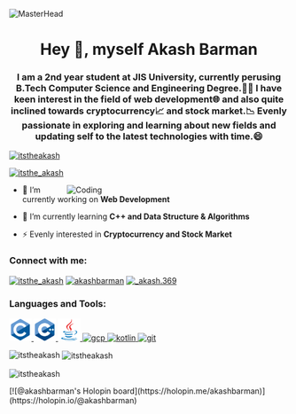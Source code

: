 ![MasterHead](https://camo.githubusercontent.com/48ec00ed4c84e771db4a1db90b56352923a8d644452a32b434d68e97006c9337/68747470733a2f2f63686b736b696c6c732e636f6d2f77702d636f6e74656e742f75706c6f6164732f323032302f30342f504e432d416e696d617465642d42616e6e6572732e676966)
<h1 align="center">Hey 👋, myself Akash Barman</h1>
<h3 align="center">I am a 2nd year student at JIS University, currently perusing B.Tech Computer Science and Engineering Degree.👨‍💻 I have keen interest in the field of web development🌐 and also quite inclined towards cryptocurrency📈 and stock market.📉 Evenly passionate in exploring and learning about new fields and updating self to the latest technologies with time.😄</h3>

<p align="left"> <a href="https://github.com/ryo-ma/github-profile-trophy"><img src="https://github-profile-trophy.vercel.app/?username=itstheakash" alt="itstheakash" /></a> </p>

<p align="left"> <a href="https://twitter.com/itsthe_akash" target="blank"><img src="https://img.shields.io/twitter/follow/itsthe_akash?logo=twitter&style=for-the-badge" alt="itsthe_akash" /></a> </p>

<img align="right" alt="Coding" width="400" src="https://camo.githubusercontent.com/a4c584bce1c41271485d28f92aaf9f581b3c88b68ca723b6edfd58b4ba988c2b/68747470733a2f2f63646e2e6472696262626c652e636f6d2f75736572732f313138373833362f73637265656e73686f74732f363533393432392f70726f6772616d65722e676966">

- 🔭 I’m currently working on **Web Development**

- 🌱 I’m currently learning **C++ and Data Structure & Algorithms**

- ⚡ Evenly interested in **Cryptocurrency and Stock Market**

<h3 align="left">Connect with me:</h3>
<p align="left">
<a href="https://twitter.com/itsthe_akash" target="blank"><img align="center" src="https://raw.githubusercontent.com/rahuldkjain/github-profile-readme-generator/master/src/images/icons/Social/twitter.svg" alt="itsthe_akash" height="30" width="40" /></a>
<a href="https://linkedin.com/in/akashbarman" target="blank"><img align="center" src="https://raw.githubusercontent.com/rahuldkjain/github-profile-readme-generator/master/src/images/icons/Social/linked-in-alt.svg" alt="akashbarman" height="30" width="40" /></a>
<a href="https://www.instagram.com/_akash.barman_" target="blank"><img align="center" src="https://raw.githubusercontent.com/rahuldkjain/github-profile-readme-generator/master/src/images/icons/Social/instagram.svg" alt="_akash.369" height="30" width="40" /></a>
</p>

<h3 align="left">Languages and Tools:</h3>
<p align="left"> <a href="https://www.cprogramming.com/" target="_blank" rel="noreferrer"> <img src="https://raw.githubusercontent.com/devicons/devicon/master/icons/c/c-original.svg" alt="c" width="40" height="40"/> </a> <a href="https://www.w3schools.com/cpp/" target="_blank" rel="noreferrer"> <img src="https://raw.githubusercontent.com/devicons/devicon/master/icons/cplusplus/cplusplus-original.svg" alt="cplusplus" width="40" height="40"/> </a> <a href="https://www.java.com" target="_blank" rel="noreferrer"> <img src="https://raw.githubusercontent.com/devicons/devicon/master/icons/java/java-original.svg" alt="java" width="40" height="40"/> </a> <a href="https://cloud.google.com" target="_blank" rel="noreferrer"> <img src="https://www.vectorlogo.zone/logos/google_cloud/google_cloud-icon.svg" alt="gcp" width="40" height="40"/> </a> <a href="https://kotlinlang.org" target="_blank" rel="noreferrer"> <img src="https://www.vectorlogo.zone/logos/kotlinlang/kotlinlang-icon.svg" alt="kotlin" width="40" height="40"/> </a> <a href="https://git-scm.com/" target="_blank" rel="noreferrer"> <img src="https://www.vectorlogo.zone/logos/git-scm/git-scm-icon.svg" alt="git" width="40" height="40"/> </a> </p>

<p><img align="left" src="https://github-readme-stats.vercel.app/api/top-langs?username=itstheakash&show_icons=true&locale=en&layout=compact" alt="itstheakash" /></p>

<p>&nbsp;<img align="center" src="https://github-readme-stats.vercel.app/api?username=itstheakash&show_icons=true&locale=en" alt="itstheakash" /></p>

<p><img align="center" src="https://github-readme-streak-stats.herokuapp.com/?user=itstheakash&" alt="itstheakash" /></p>

<p>[![@akashbarman's Holopin board](https://holopin.me/akashbarman)](https://holopin.io/@akashbarman)
</p>
